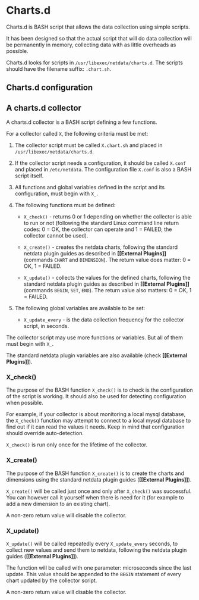 # Charts.d

Charts.d is BASH script that allows the data collection using simple scripts.

It has been designed so that the actual script that will do data collection will be permanently in memory, collecting data with as little overheads as possible.

Charts.d looks for scripts in `/usr/libexec/netdata/charts.d`. The scripts should have the filename suffix: `.chart.sh`.

## Charts.d configuration

## A charts.d collector

A charts.d collector is a BASH script defining a few functions.

For a collector called `X`, the following criteria must be met:

1. The collector script must be called `X.chart.sh` and placed in `/usr/libexec/netdata/charts.d`.

2. If the collector script needs a configuration, it should be called `X.conf` and placed in `/etc/netdata`. The configuration file `X.conf` is also a BASH script itself.

3. All functions and global variables defined in the script and its configuration, must begin with `X_`.

4. The following functions must be defined:

   - `X_check()` - returns 0 or 1 depending on whether the collector is able to run or not (following the standard Linux command line return codes: 0 = OK, the collector can operate and 1 = FAILED, the collector cannot be used).

   - `X_create()` - creates the netdata charts, following the standard netdata plugin guides as described in **[[External Plugins]]** (commands `CHART` and `DIMENSION`). The return value does matter: 0 = OK, 1 = FAILED.

   - `X_update()` - collects the values for the defined charts, following the standard netdata plugin guides as described in **[[External Plugins]]** (commands `BEGIN`, `SET`, `END`). The return value also matters: 0 = OK, 1 = FAILED.

5. The following global variables are available to be set:
   - `X_update_every` - is the data collection frequency for the collector script, in seconds.

The collector script may use more functions or variables. But all of them must begin with `X_`.

The standard netdata plugin variables are also available (check **[[External Plugins]]**). 

### X_check()

The purpose of the BASH function `X_check()` is to check is the configuration of the script is working. It should also be used for detecting configuration when possible.

For example, if your collector is about monitoring a local mysql database, the `X_check()` function may attempt to connect to a local mysql database to find out if it can read the values it needs. Keep in mind that configuration should override auto-detection.

`X_check()` is run only once for the lifetime of the collector.

### X_create()

The purpose of the BASH function `X_create()` is to create the charts and dimensions using the standard netdata plugin guides (**[[External Plugins]]**).

`X_create()` will be called just once and only after `X_check()` was successful. You can however call it yourself when there is need for it (for example to add a new dimension to an existing chart).

A non-zero return value will disable the collector.

### X_update()

`X_update()` will be called repeatedly every `X_update_every` seconds, to collect new values and send them to netdata, following the netdata plugin guides (**[[External Plugins]]**).

The function will be called with one parameter: microseconds since the last update. This value should be appended to the `BEGIN` statement of every chart updated by the collector script.

A non-zero return value will disable the collector.


